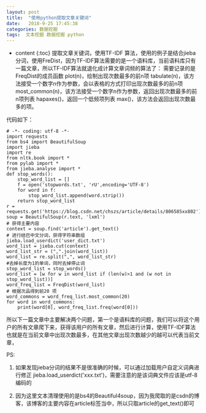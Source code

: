 ```yaml
---
layout: post
title:  "使用python提取文章关键词"
date:   2018-9-25 17:45:38
categories: 数据挖掘
tags:  文本挖掘 数据挖掘 python
---
```


* content
{:toc}
提取文章关键词，使用TF-IDF 算法，使用的例子是结合jieba分词，使用FreDist，因为TF-IDF算法需要的是一个语料库，当前语料库只有一篇文章，所以TF-IDF算法就退化成计算文章词频的算法了：
需要记录的是FreqDist的成员函数
	plot(n)，绘制出现次数最多的前n项
	tabulate(n)，该方法接受一个数字n作为参数，会以表格的方式打印出现次数最多的前n项
	most_common(n)，该方法接受一个数字n作为参数，返回出现次数最多的前n项列表
	hapaxes()，返回一个低频项列表
	max()，该方法会返回出现次数最多的项。
	
代码如下：
```
# -*- coding: utf-8 -*-
import requests
from bs4 import BeautifulSoup
import jieba
import re
from nltk.book import *
from pylab import *
from jieba.analyse import *
def stop_words():
	stop_word_list = []
	f = open('stopwords.txt', 'rU',encoding='UTF-8')
	for word in f:
		stop_word_list.append(word.strip())
	return stop_word_list	
r = requests.get('https://blog.csdn.net/chszs/article/details/806585xx802')
soup = BeautifulSoup(r.text, 'lxml')
# 获得主要内容
context = soup.find('article').get_text()
# 进行结巴中文分词，获得字符串数组
jieba.load_userdict('user_dict.txt')
word_list = jieba.cut(context)
word_list_str = (",".join(word_list))
word_list = re.split(",", word_list_str)
#去掉长度为1的单词，同时去掉停止词
stop_word_list = stop_words()
word_list = [w for w in word_list if (len(w)>1 and (w not in stop_word_list))]
word_freq_list = FreqDist(word_list)
# 根据次品得到前20 项
word_commons = word_freq_list.most_common(20)
for word in word_commons:
	print(word[0], word_freq_list.freq(word[0]))

```
所以下一篇文章中主要解决两个问题，第一个是语料库的问题，我们可以将这个用户的所有文章爬下来，获得该用户的所有文章，然后进行计算，使用TF-IDF算法也就是在当前文章中出现次数最多，在其他文章出现次数越少的越可以代表当前文章，

PS:  

1. 如果发现jieba分词的结果不是很准确的时候，可以通过加载用户自定义词典进行修正 jieba.load_userdict('xxx.txt')，需要注意的是该词典文件应该是utf-8编码的

2. 因为这里文本清理使用的是bs4的Beautiful4soup，因为我爬取的是csdn的博客，该博客的主要内容在article标签当中，所以只取article的get_text()即可
